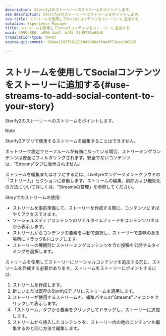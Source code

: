 ```yaml
---
description: Storify2のストーリーへのストリームをポイントします。
seo-description: Storify2のストーリーへのストリームをポイントします。
seo-title: ストリームを使用してSocialコンテンツをストーリーに追加する
solution: Experience Manager
title: ストリームを使用してSocialコンテンツをストーリーに追加する
uuid: 4999c880- a896-4ad2- bf8f-3fd9736a64d6
translation-type: tm+mt
source-git-commit: 566ea2587f101202045488e9f4edf73ece100293

---
```



# ストリームを使用してSocialコンテンツをストーリーに追加する{#use-streams-to-add-social-content-to-your-story}

Storify2のストーリーへのストリームをポイントします。

>[!NOTE]
>
>Storify2アプリで使用するストリームを編集することはできません。

ネットワーク設定でセーフルールが有効になっている場合、ストリーミングコンテンツは安全にフィルタリングされます。安全でないコンテンツは、"Streams"タブに表示されません。

ストリームを編集またはオフにするには、Livefyreエンゲージメントクラウドの「ストリーム」セクションに移動します。ストリームの編集、削除および無効化の方法について詳しくは、"Streamsの管理」を参照してください。

Storyでのストリームの使用:

* ストリームを事前準備して、ストーリーを作成する際に、コンテンツにすばやくアクセスできます。
* ソーシャルメディアコンテンツのリアルタイムフィードをコンテンツパネルから表示します。
* ストリームからコンテンツの要素を手動で選択し、ストーリーで意味のある場所にドラッグ&ドロップします。
* ストーリーの展開時にストリーミングコンテンツを含む投稿を公開するタイミングを選択します。

ストリームを使用してストーリーにソーシャルコンテンツを追加する前に、ストリームを作成する必要があります。ストリームをストーリーにポイントするには:

1. ストリームを作成します。
1. 新しいまたは既存のStorify2アプリにストリームを適用します。
1. ストーリーが使用するストリームを、編集パネルの"Streams"アイコンをクリックして表示します。
1. 「ストリーム」タブから要素をクリックしてドラッグし、ストーリーに追加します。
1. ストリームから挿入したコンテンツを、ストーリー内の他のコンテンツを編集するのと同じ方法で編集します。

